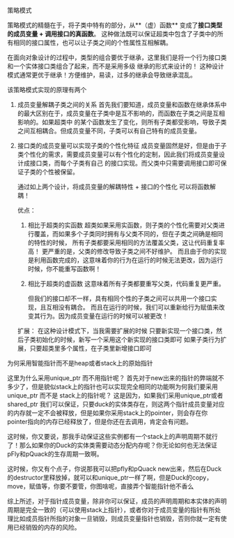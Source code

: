 策略模式   

策略模式的精髓在于，将子类中特有的部分，从**（虚）函数** 变成了**接口类型的成员变量 + 调用接口的真函数**。
这种做法既可以保证超类中包含了子类中的所有相同的接口属性，也可以让子类之间的个性属性互相解耦。

在面向对象设计的过程中，类型的组合要优于继承，这里我们是将一个行为接口类和一个实体接口类组合了起来，而不是采用多级
继承的形式来设计的！ 这种设计模式通常更优于继承！方便维护，易读，过多的继承会导致继承混乱。

该策略模式实现的原理有两个
1. 成员变量解耦子类之间的关系
    首先我们要知道，成员变量和函数在继承体系中的最大区别在于，成员变量在子类中是互不影响的，而函数在子类之间是互相影响的。如果超类中
    的某个函数发生了变化，则所有子类都受影响，导致子类之间互相耦合。但成员变量不同，子类可以有自己特有的成员变量。

2. 接口类的成员变量可以实现子类的个性化特征
     成员变量固然是好，但是由于子类个性化的需求，需要成员变量可以有个性化的定制，因此我们将成员变量设计成接口类，而每个子类有自己
     的接口实现。而父类中只需要调用接口即可保证子类的个性被保留。
     
     通过如上两个设计，将成员变量的解耦特性 + 接口的个性化 可以将函数解耦！
     
     优点：
     1. 相比于超类的实函数
           超类如果采用实函数，则子类的个性化需要对父类进行覆盖，而如果多个子类同时拥有与父类不同的，但在子类之间确是相同的特性的时候，
           所有子类都要采用相同的方法覆盖父类，这让代码重复率高！
           更严重的是，父类的修改导致子类之间不好维护。
           而且由于你的实现是利用函数完成的，这意味着你的行为在运行的时候无法更改，因为运行时候，你不能重写函数啊！
     
     2. 相比于超类的虚函数
           这意味着所有子类都要重写父类，代码重复更严重。
           
        但我们的接口却不一样，具有相同个性的子类之间可以共用一个接口实现，且互相没有耦合。
       而且在运行的时候，我们可以重新给行为赋值来改变其行为。因为成员变量在运行的时候可以被更改！
        
      扩展：
        在这种设计模式下，当我需要扩展的时候
        只要新实现一个接口类，然后子类初始化的时候，新写一个采用这个新实现的接口类即可
        如果子类行为扩展，只要超类里多个属性，在子类里新增接口即可
        
为何采用智能指针而不是heap或者stack上的原始指针 

这里为什么采用unique_ptr 而不用指针呢？ 首先对于new出来的指针的弊端就不多少了，但是貌似stack上的指针也可以实现完全相同的功能啊为何我们要采用unique_ptr 而不是 stack上的指针呢？ 这是因为，如果我们采用unique_ptr或者shared_ptr 我们可以保证，只要duck的实体类存在，则这两个指针成员变量对应的内存就一定不会被释放，但是如果你采用stack上的pointer，则会存在你pointer指向的内存已经释放了，但是你还在去调用，肯定会有问题。

这时候，你又要说，那我手动保证这些实例都有一个stack上的声明周期不就行了！那么如果你的Duck的实体类需要动态分配内存呢？你无论如何也无法保证pFly和pQuack的生存周期一致啊。

这时候，你又有个点子，你说那我可以把pfly和pQuack new出来，然后在Duck的destructor里释放掉，就可以和unique_ptr一样了啊，但是Duck的copy， move，赋值等，你要不要管，你图啥呢，直接弄个智能指针他不香么

综上所述，对于指针成员变量，除非你可以保证，成员的声明周期和本实体的声明周期是完全一致的（可以使用stack上指针），或者你对于成员变量的指针有所处理比如成员指针所指的对象一旦销毁，则成员变量指针也销毁，否则你就一定有使用已经销毁的内存的风险。
     
 

